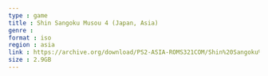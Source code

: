 ```yaml
---
type : game
title : Shin Sangoku Musou 4 (Japan, Asia)
genre : 
format : iso
region : asia
link : https://archive.org/download/PS2-ASIA-ROMS321COM/Shin%20Sangoku%20Musou%204%20%28Japan%2C%20Asia%29.7z
size : 2.9GB
---
```

